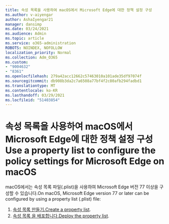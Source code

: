 ```yaml
---
title: 속성 목록을 사용하여 macOS에서 Microsoft Edge에 대한 정책 설정 구성
ms.author: v-aiyengar
author: AshaIyengar21
manager: dansimp
ms.date: 03/24/2021
ms.audience: Admin
ms.topic: article
ms.service: o365-administration
ROBOTS: NOINDEX, NOFOLLOW
localization_priority: Normal
ms.collection: Adm_O365
ms.custom:
- "9004632"
- "8361"
ms.openlocfilehash: 279a42acc12662c57463010a101ade35df97074f
ms.sourcegitcommit: db908b3da2c7a6508a77bf4f2c80afb294fadbd1
ms.translationtype: MT
ms.contentlocale: ko-KR
ms.lasthandoff: 03/29/2021
ms.locfileid: "51403854"
---
```

# <a name="use-a-property-list-to-configure-the-policy-settings-for-microsoft-edge-on-macos"></a><span data-ttu-id="5b80e-102">속성 목록을 사용하여 macOS에서 Microsoft Edge에 대한 정책 설정 구성</span><span class="sxs-lookup"><span data-stu-id="5b80e-102">Use a property list to configure the policy settings for Microsoft Edge on macOS</span></span>

<span data-ttu-id="5b80e-103">macOS에서는 속성 목록 파일(.plist)을 사용하여 Microsoft Edge 버전 77 이상을 구성할 수 있습니다.</span><span class="sxs-lookup"><span data-stu-id="5b80e-103">On macOS, Microsoft Edge version 77 or later can be configured by using a property list (.plist) file:</span></span>

1. <span data-ttu-id="5b80e-104">[속성 목록 만들기.](https://go.microsoft.com/fwlink/?linkid=2134726)</span><span class="sxs-lookup"><span data-stu-id="5b80e-104">[Create a property list](https://go.microsoft.com/fwlink/?linkid=2134726).</span></span>
1. <span data-ttu-id="5b80e-105">[속성 목록 을 배포합니다.](https://go.microsoft.com/fwlink/?linkid=2134727)</span><span class="sxs-lookup"><span data-stu-id="5b80e-105">[Deploy the property list](https://go.microsoft.com/fwlink/?linkid=2134727).</span></span>
